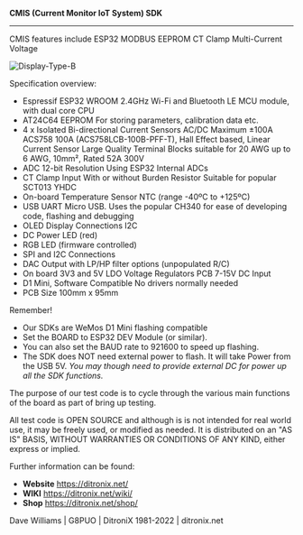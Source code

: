 **CMIS (Current Monitor IoT System) SDK**

------------

CMIS features include ESP32 MODBUS EEPROM CT Clamp Multi-Current Voltage

![Display-Type-B](https://ditronix.net/wp-content/uploads/2022/09/CMIS-1-2209-102-PCB-Populated-No-PTH-scaled.jpg?raw=true)

Specification overview:

- Espressif ESP32 WROOM
	2.4GHz Wi-Fi and Bluetooth LE MCU module, with dual core CPU
- AT24C64 EEPROM
	For storing parameters, calibration data etc.
- 4 x Isolated Bi-directional Current Sensors AC/DC Maximum ±100A
	ACS758 100A (ACS758LCB-100B-PFF-T), Hall Effect based, Linear Current Sensor
	Large Quality Terminal Blocks suitable for 20 AWG up to 6 AWG, 10mm², Rated 52A 300V
- ADC 12-bit Resolution
	Using ESP32 Internal ADCs
- CT Clamp Input
	With or without Burden Resistor
	Suitable for popular SCT013 YHDC
- On-board Temperature Sensor
	NTC (range -40ºC to +125ºC)
- USB UART
	Micro USB.   Uses the popular CH340 for ease of developing code, flashing and debugging
- OLED Display Connections
	I2C
- DC Power LED (red)
- RGB LED (firmware controlled)
- SPI and I2C Connections
- DAC Output
	with LP/HP filter options (unpopulated R/C)
- On board 3V3 and 5V LDO Voltage Regulators
	PCB 7-15V DC Input
- D1 Mini, Software Compatible
	No drivers normally needed
- PCB Size 100mm x 95mm

Remember!
- Our SDKs are WeMos D1 Mini flashing compatible
- Set the BOARD to ESP32 DEV Module (or similar).
- You can also set the BAUD rate to 921600 to speed up flashing.
- The SDK does NOT need external power to flash.  It will take Power from the USB 5V.
*You may though need to provide external DC for power up all the SDK functions.*

The purpose of our test code is to cycle through the various main functions of the board as part of bring up testing.

All test code is OPEN SOURCE and although is is not intended for real world use, it may be freely used, or modified as needed.  It is distributed on an "AS IS" BASIS, WITHOUT WARRANTIES OR CONDITIONS OF ANY KIND, either express or implied.

Further information can be found:

- **Website** https://ditronix.net/
- **WIKI**  https://ditronix.net/wiki/
- **Shop**  https://ditronix.net/shop/

Dave Williams | G8PUO | DitroniX 1981-2022 | ditronix.net
